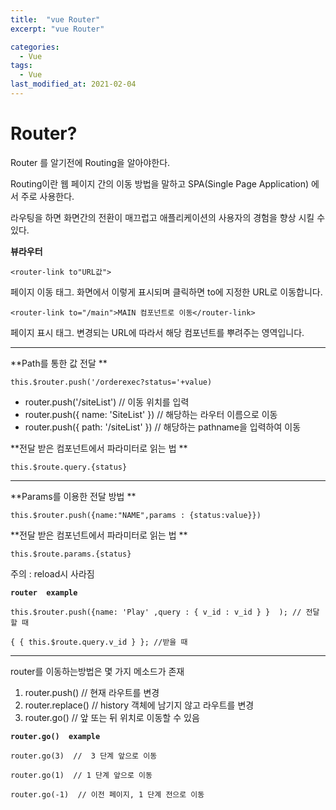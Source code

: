 ```yaml
---
title:  "vue Router"
excerpt: "vue Router"

categories:
  - Vue
tags:
  - Vue
last_modified_at: 2021-02-04
---
```


# Router?

Router 를 알기전에 Routing을 알아야한다.

Routing이란 웹 페이지 간의 이동 방법을 말하고 SPA(Single Page Application) 에서 주로 사용한다.



[^SPA]: SPA란? 싱클 페이지 애플리케이션 : 페이지를 이동할 때마다 서버에 웹 페이지를 요청하여 새로 갱신하는 것이 아니라 미리 해당 페이지들을 받아놓고 페이지 이동 시에 클라이언트의 라우팅을 이용하여 화면을 갱신하는 패턴을 적용한 애플리케이션 이다.



라우팅을 하면 화면간의 전환이 매끄럽고 애플리케이션의  사용자의 경험을 향상 시킬 수 있다. 



**뷰라우터**

```
<router-link to"URL값">
```

페이지 이동 태그. 화면에서 이렇게 표시되며 클릭하면 to에 지정한 URL로 이동합니다.



```
<router-link to="/main">MAIN 컴포넌트로 이동</router-link>
```

페이지 표시 태그. 변경되는 URL에 따라서 해당 컴포넌트를 뿌려주는 영역입니다.





------



**Path를 통한 값 전달 **

```
this.$router.push('/orderexec?status='+value)
```

- router.push('/siteList') // 이동 위치를 입력
- router.push({ name: 'SiteList' }) // 해당하는 라우터 이름으로 이동
- router.push({ path: '/siteList' }) // 해당하는 pathname을 입력하여 이동



**전달 받은 컴포넌트에서 파라미터로 읽는 법 **

```
this.$route.query.{status}
```



------





**Params를 이용한 전달 방법 **

```
this.$router.push({name:"NAME",params : {status:value}})
```



**전달 받은 컴포넌트에서 파라미터로 읽는 법 **

```
this.$route.params.{status}
```

주의 : reload시 사라짐







**`router  example`**

```
this.$router.push({name: 'Play' ,query : { v_id : v_id } }  ); // 전달할 때

{ { this.$route.query.v_id } }; //받을 때
```











------

router를 이동하는방법은 몇 가지 메소드가 존재

1. router.push()  //  현재 라우트를 변경
2. router.replace()  //  history 객체에 남기지 않고 라우트를 변경
3. router.go()  //  앞 또는 뒤 위치로 이동할 수 있음



**`router.go()  example`**

```
router.go(3)  //  3 단계 앞으로 이동

router.go(1)  // 1 단계 앞으로 이동

router.go(-1)  // 이전 페이지, 1 단계 전으로 이동
```

